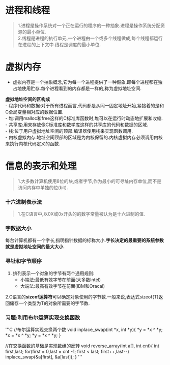#  进程和线程
>1.进程是操作系统对一个正在运行的程序的一种抽象.进程是操作系统分配资源的最小单位.  
>2.线程是进程的执行单元,一个进程由一个或多个线程做成,每个线程都运行在进程的上下文中.线程是调度的最小单位.


#  虚拟内存
- 虚拟内存是一个抽象概念,它为每一个进程提供了一种假象,即每个进程都在独占地使用贮存.每个进程看到的内存都是一样的,称为虚拟地址空间.  

**虚拟地址空间的区构成**  
    - 程序代码和数据:对于所有进程而言,代码都是从同一固定地址开始,紧接着的是和C全局变量相对应的数据位置.  
    - 堆:调用malloc和free这样的C标准库函数时,堆可以在运行时动态地扩展和收缩.  
    - 共享库:用来存放像C标准库和数学库这样的共享库的代码和数据的区域.  
    - 栈:位于用户虚拟地址空间的顶部.编译器使用栈来实现函数调用.  
    - 内核虚拟内存:地址空间顶部的区域是为内核保留的.内核虚拟内存必须调用内核来执行内核代码定义的函数.  
    
# 信息的表示和处理
>1.大多数计算机使用8位的块,或者字节,作为最小的可寻址内存单位,而不是访问内存中单独的位(bit).  


### 十六进制表示法
>1.在C语言中,以0X或0x开头的的数字常量被认为是十六进制的值.  


### 字数据大小
每台计算机都有一个字长,指明指针数据的标称大小.**字长决定的最重要的系统参数就是虚拟地址空间的最大大小**.  


### 寻址和字节顺序

1. 排列表示一个对象的字节有两个通用规则:  
    - 小端法:最低有效字节在前面(大多数Intel)  
    - 大端法:最高有效字节在前面(IBM和Oracal)  
    
2.C语言的**sizeof运算符**可以确定对象使用的字节数.一般来说,表达式sizeof(T)返回储存一个类型为T的对象所需要的字节数.  


### 习题:利用布尔运算实现交换函数
'''C
//布尔运算实现交换两个数
void inplace_swap(int *x, int *y){
    *y = *x ^ *y;
    *x = *x ^ *y;
    *y = *x ^ *y;
}

//在交换函数的基础是实现数组的反转
void reverse_array(int a[], int cnt){
    int first,last;
    for(first = 0,last = cnt -1;
        first < last;
        first++,last--)
        inplace_swap(&a[first], &a[last]);
}
'''
